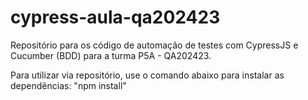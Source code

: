 # cypress-aula-qa202423
Repositório para os código de automação de testes com CypressJS e Cucumber (BDD) para a turma P5A - QA202423.

Para utilizar via repositório, use o comando abaixo para instalar as dependências:
"npm install"